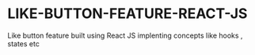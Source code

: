 # LIKE-BUTTON-FEATURE-REACT-JS
Like button feature built using React JS implenting concepts like hooks , states etc
